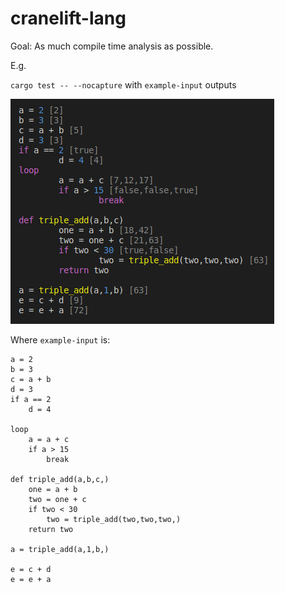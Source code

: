 # cranelift-lang

Goal: As much compile time analysis as possible.

E.g.

`cargo test -- --nocapture` with `example-input` outputs

![Example output code with compile time highlights](./example-output.png)

Where `example-input` is:
```
a = 2
b = 3
c = a + b
d = 3
if a == 2
    d = 4

loop
    a = a + c
    if a > 15
        break

def triple_add(a,b,c,)
    one = a + b
    two = one + c
    if two < 30
        two = triple_add(two,two,two,)
    return two

a = triple_add(a,1,b,)

e = c + d
e = e + a
```
